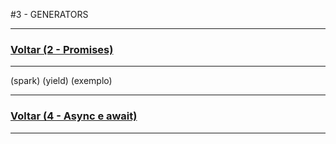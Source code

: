 #3 - GENERATORS

---

### [Voltar (2 - Promises)](../2_promises/README.md)

---

(spark)
(yield)
(exemplo)

---

### [Voltar (4 - Async e await)](../4_async/README.md)

---
